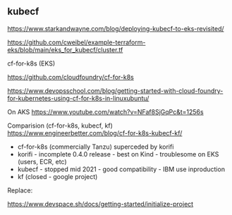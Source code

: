 ## kubecf
https://www.starkandwayne.com/blog/deploying-kubecf-to-eks-revisited/

https://github.com/cweibel/example-terraform-eks/blob/main/eks_for_kubecf/cluster.tf


cf-for-k8s (EKS)

https://github.com/cloudfoundry/cf-for-k8s


https://www.devopsschool.com/blog/getting-started-with-cloud-foundry-for-kubernetes-using-cf-for-k8s-in-linuxubuntu/

On AKS
https://www.youtube.com/watch?v=NFaf8SjGqPc&t=1256s

Comparision (cf-for-k8s, kubecf, kf)
https://www.engineerbetter.com/blog/cf-for-k8s-kubecf-kf/

* cf-for-k8s   (commercially Tanzu) superceded by korifi
* korifi - incomplete 0.4.0 release - best on Kind - troublesome on EKS (users, ECR, etc)
* kubecf - stopped mid 2021 - good compatibility - IBM use inproduction
* kf (closed - google project)




Replace:

https://www.devspace.sh/docs/getting-started/initialize-project


